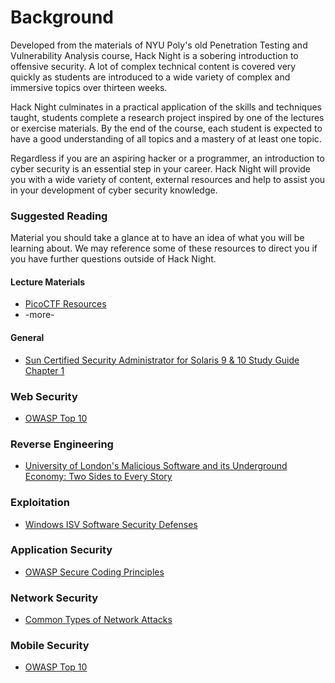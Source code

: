 # Background
Developed from the materials of NYU Poly's old Penetration Testing and Vulnerability Analysis course, Hack Night is a sobering introduction to offensive security. A lot of complex technical content is covered very quickly as students are introduced to a wide variety of complex and immersive topics over thirteen weeks.

Hack Night culminates in a practical application of the skills and techniques taught, students complete a research project inspired by one of the lectures or exercise materials. By the end of the course, each student is expected to have a good understanding of all topics and a mastery of at least one topic.

Regardless if you are an aspiring hacker or a programmer, an introduction to cyber security is an essential step in your career. Hack Night will provide you with a wide variety of content, external resources and help to assist you in your development of cyber security knowledge.

### Suggested Reading
Material you should take a glance at to have an idea of what you will be learning about. We may reference some of these resources to direct you if you have further questions outside of Hack Night.

#### Lecture Materials
* [PicoCTF Resources](https://picoctf.com/learn)
* -more-

#### General
* [Sun Certified Security Administrator for Solaris 9 & 10 Study Guide Chapter 1](http://www.mhprofessional.com/downloads/products/0072254238/0072254238_ch01.pdf)

### Web Security
* [OWASP Top 10](https://www.owasp.org/index.php/Secure_Coding_Principles)

### Reverse Engineering
* [University of London's Malicious Software and its Underground Economy: Two Sides to Every Story](https://class.coursera.org/malsoftware-001/class)

### Exploitation
* [Windows ISV Software Security Defenses](http://msdn.microsoft.com/en-us/library/bb430720.aspx)

### Application Security
* [OWASP Secure Coding Principles](https://www.owasp.org/index.php/Secure_Coding_Principles)

### Network Security
* [Common Types of Network Attacks](http://technet.microsoft.com/en-us/library/cc959354.aspx)

### Mobile Security
* [OWASP Top 10](https://www.owasp.org/index.php/Projects/OWASP_Mobile_Security_Project_-_Top_Ten_Mobile_Risks)
